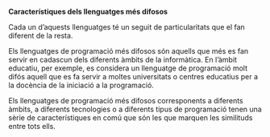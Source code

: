 __Característiques dels llenguatges més difosos__

Cada un d’aquests llenguatges té un
seguit de particularitats que el fan diferent de la resta.

Els llenguatges de programació més difosos són aquells que més es fan servir
en cadascun dels diferents àmbits de la informàtica. En l’àmbit educatiu, per
exemple, es considera un llenguatge de programació molt difós aquell que es fa
servir a moltes universitats o centres educatius per a la docència de la iniciació a
la programació.

Els llenguatges de programació més difosos corresponents a diferents àmbits,
a diferents tecnologies o a diferents tipus de programació tenen una sèrie de
característiques en comú que són les que marquen les similituds entre tots ells.
